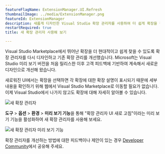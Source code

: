 ```yaml
---
featureFlagName: ExtensionManager.UI.Refresh
thumbnailImage: ../media/ExtensionManager.png
featureId: ExtensionManager
description: 새롭게 디자인한 Visual Studio 확장 관리자를 사용하여 더 쉽게 확장을 찾고 관리하세요.
restartRequired: true
title: 새 확장 관리자 사용해 보기

---
```


Visual Studio Marketplace에서 뛰어난 확장을 더 현대적이고 쉽게 찾을 수 있도록 확장 관리자를 다시 디자인하고 기존 확장 관리를 개선했습니다. Microsoft는 Visual Studio 미리 보기 버전을 처음 릴리스한 이후 고객 피드백에 기반하여 계속해서 새로운 디자인으로 개선해 왔습니다. 

새로워진 UI에서는 확장을 선택하면 각 확장에 대한 확장 설명이 표시되기 때문에 세부 내용을 확인하기 위해 웹에서 Visual Studio Marketplace로 이동할 필요가 없습니다. 이제 Visual Studio에서 나가지 않고도 확장에 대해 자세히 알아볼 수 있습니다.

![새 확장 관리자](../media/ExtensionManager.png "새 확장 관리자")

**도구** > **옵션** > **환경** > **미리 보기 기능**을 통해 "확장 관리자 UI 새로 고침"이라는 미리 보기 기능을 활성화하여 새 확장 관리자를 사용해 보세요.

![새 확장 관리자 미리 보기 기능](../media/ExtensionManagerPreviewFeature.png "새 확장 관리자 미리 보기 기능")

확장 관리자를 개선하는 방법에 대한 피드백이나 제안이 있는 경우 [Developer Community](https://developercommunity.visualstudio.com/t/Modern-Extension-Manager-for-Visual-Stud/10401804)에서 공유해 주세요.

